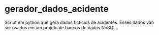 # gerador_dados_acidente
Script em python que gera dados fictícios de acidentes. Esses dados vão ser usados em um projeto de bancos de dados NoSQL.
